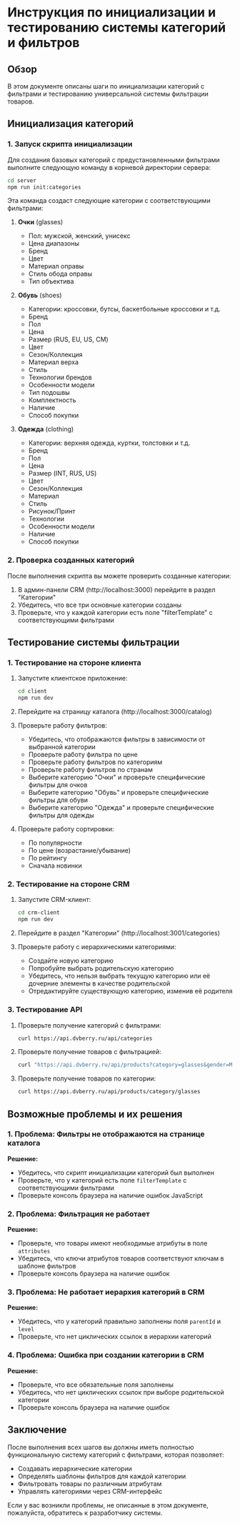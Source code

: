 # Инструкция по инициализации и тестированию системы категорий и фильтров

## Обзор

В этом документе описаны шаги по инициализации категорий с фильтрами и тестированию универсальной системы фильтрации товаров.

## Инициализация категорий

### 1. Запуск скрипта инициализации

Для создания базовых категорий с предустановленными фильтрами выполните следующую команду в корневой директории сервера:

```bash
cd server
npm run init:categories
```

Эта команда создаст следующие категории с соответствующими фильтрами:

1. **Очки** (glasses)
   - Пол: мужской, женский, унисекс
   - Цена диапазоны
   - Бренд
   - Цвет
   - Материал оправы
   - Стиль обода оправы
   - Тип объектива

2. **Обувь** (shoes)
   - Категории: кроссовки, бутсы, баскетбольные кроссовки и т.д.
   - Бренд
   - Пол
   - Цена
   - Размер (RUS, EU, US, CM)
   - Цвет
   - Сезон/Коллекция
   - Материал верха
   - Стиль
   - Технологии брендов
   - Особенности модели
   - Тип подошвы
   - Комплектность
   - Наличие
   - Способ покупки

3. **Одежда** (clothing)
   - Категории: верхняя одежда, куртки, толстовки и т.д.
   - Бренд
   - Пол
   - Цена
   - Размер (INT, RUS, US)
   - Цвет
   - Сезон/Коллекция
   - Материал
   - Стиль
   - Рисунок/Принт
   - Технологии
   - Особенности модели
   - Наличие
   - Способ покупки

### 2. Проверка созданных категорий

После выполнения скрипта вы можете проверить созданные категории:

1. В админ-панели CRM (http://localhost:3000) перейдите в раздел "Категории"
2. Убедитесь, что все три основные категории созданы
3. Проверьте, что у каждой категории есть поле "filterTemplate" с соответствующими фильтрами

## Тестирование системы фильтрации

### 1. Тестирование на стороне клиента

1. Запустите клиентское приложение:
   ```bash
   cd client
   npm run dev
   ```

2. Перейдите на страницу каталога (http://localhost:3000/catalog)

3. Проверьте работу фильтров:
   - Убедитесь, что отображаются фильтры в зависимости от выбранной категории
   - Проверьте работу фильтра по цене
   - Проверьте работу фильтров по категориям
   - Проверьте работу фильтров по странам
   - Выберите категорию "Очки" и проверьте специфические фильтры для очков
   - Выберите категорию "Обувь" и проверьте специфические фильтры для обуви
   - Выберите категорию "Одежда" и проверьте специфические фильтры для одежды

4. Проверьте работу сортировки:
   - По популярности
   - По цене (возрастание/убывание)
   - По рейтингу
   - Сначала новинки

### 2. Тестирование на стороне CRM

1. Запустите CRM-клиент:
   ```bash
   cd crm-client
   npm run dev
   ```

2. Перейдите в раздел "Категории" (http://localhost:3001/categories)

3. Проверьте работу с иерархическими категориями:
   - Создайте новую категорию
   - Попробуйте выбрать родительскую категорию
   - Убедитесь, что нельзя выбрать текущую категорию или её дочерние элементы в качестве родительской
   - Отредактируйте существующую категорию, изменив её родителя

### 3. Тестирование API

1. Проверьте получение категорий с фильтрами:
   ```bash
   curl https://api.dvberry.ru/api/categories
   ```

2. Проверьте получение товаров с фильтрацией:
   ```bash
   curl "https://api.dvberry.ru/api/products?category=glasses&gender=MALE&price_min=1000&price_max=5000"
   ```

3. Проверьте получение товаров по категории:
   ```bash
   curl https://api.dvberry.ru/api/products/category/glasses
   ```

## Возможные проблемы и их решения

### 1. Проблема: Фильтры не отображаются на странице каталога

**Решение:**
- Убедитесь, что скрипт инициализации категорий был выполнен
- Проверьте, что у категорий есть поле `filterTemplate` с соответствующими фильтрами
- Проверьте консоль браузера на наличие ошибок JavaScript

### 2. Проблема: Фильтрация не работает

**Решение:**
- Проверьте, что товары имеют необходимые атрибуты в поле `attributes`
- Убедитесь, что ключи атрибутов товаров соответствуют ключам в шаблоне фильтров
- Проверьте консоль браузера на наличие ошибок

### 3. Проблема: Не работает иерархия категорий в CRM

**Решение:**
- Убедитесь, что у категорий правильно заполнены поля `parentId` и `level`
- Проверьте, что нет циклических ссылок в иерархии категорий

### 4. Проблема: Ошибка при создании категории в CRM

**Решение:**
- Проверьте, что все обязательные поля заполнены
- Убедитесь, что нет циклических ссылок при выборе родительской категории
- Проверьте консоль браузера на наличие ошибок

## Заключение

После выполнения всех шагов вы должны иметь полностью функциональную систему категорий с фильтрами, которая позволяет:

- Создавать иерархические категории
- Определять шаблоны фильтров для каждой категории
- Фильтровать товары по различным атрибутам
- Управлять категориями через CRM-интерфейс

Если у вас возникли проблемы, не описанные в этом документе, пожалуйста, обратитесь к разработчику системы.